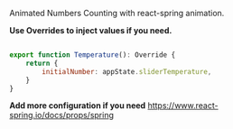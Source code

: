 Animated Numbers Counting with react-spring animation. 

**Use Overrides to inject values if you need.**
```javascript

export function Temperature(): Override {
    return {
        initialNumber: appState.sliderTemperature,
    }
}
```

**Add more configuration if you need**
https://www.react-spring.io/docs/props/spring
